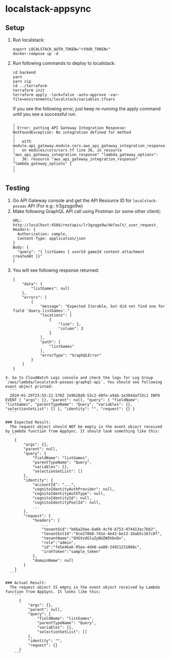 # localstack-appsync

## Setup

1. Run localstack:
    ```
    export LOCALSTACK_AUTH_TOKEN="<YOUR_TOKEN>"
    docker-compose up -d
    ```
2. Run following commands to deploy to localstack:
    ```
    cd backend
    yarn
    yarn zip
    cd ../terraform
    terraform init
    terraform apply -lock=false -auto-approve -var-file=environments/localstack/variables.tfvars
    ```

    If you see the following error, just keep re-running the apply command until you see a successful run.
      ```
      ╷
      │ Error: putting API Gateway Integration Response: NotFoundException: No integration defined for method
      │ 
      │   with module.api_gateway.module.cors.aws_api_gateway_integration_response.lambda_gateway_options,
      │   on modules/cors/cors.tf line 36, in resource "aws_api_gateway_integration_response" "lambda_gateway_options":
      │   36: resource "aws_api_gateway_integration_response" "lambda_gateway_options" {
      │ 
      ╵
      ```

  ## Testing

  1. Go API Gateway console and get the API Resource ID for `localstack-posaas` API (For e.g.: lr3gzqgo9w)
  2. Make following GraphQL API call using Postman (or some other client):
      ```
      URL: http://localhost:4566/restapis/lr3gzqgo9w/default/_user_request_
      Headers: {
        Authorization: sample,
        Content-Type: application/json
      }
      Body: {
        "query": "{ listGames { userId gameId content attachment createdAt }}"
      }
      ```
  3. You will see following response returned:
      ```
      {
          "data": {
              "listGames": null
          },
          "errors": [
              {
                  "message": "Expected Iterable, but did not find one for field 'Query.listGames'.",
                  "locations": [
                      {
                          "line": 1,
                          "column": 3
                      }
                  ],
                  "path": [
                      "listGames"
                  ],
                  "errorType": "GraphQLError"
              }
          ]
      }
      ```
    4. Go to CloudWatch Logs console and check the logs for Log Group `/aws/lambda/localstack-posaas-graphql-api`. You should see following event object printed:
      ```
      2024-01-29T23:55:22.570Z 2e9628d8-53c2-49fe-a9ab-1e384daf33c1 INFO EVENT { "args": {}, "parent": null, "query": { "fieldName": "listGames", "parentTypeName": "Query", "variables": {}, "selectionSetList": [] }, "identity": "", "request": {} }
      ```

    ### Expected Result:
      The request object should NOT be empty in the event object received by Lambda function from AppSync. It should look something like this:
      ```
        {
            "args": {}, 
            "parent": null, 
            "query": { 
                "fieldName": "listGames",
                "parentTypeName": "Query", 
                "variables": {}, 
                "selectionSetList": [] 
            },
            "identity": {
                "accountId": "...",
                "cognitoIdentityAuthProvider": null,
                "cognitoIdentityAuthType": null,
                "cognitoIdentityId": null,
                "cognitoIdentityPoolId": null,
                ...
            },
            "request": {
                "headers": {
                    ...
                    "tenantUid":"b66a29ae-8a6b-4cfd-b753-074413ac7bb2",
                    "tenantExtId":"9ce278b8-741e-4e43-be13-1bab5c16fc8f",
                    "tenantName":"QVGVzdGluZyBUZW5hbnQ=",
                    "role":"admin",
                    "id":"fe5e4ba6-95ee-4d40-aa80-24921231888c",
                    "irohToken":"sample_token"
                },
                "domainName": null
            }
        }
      ```

    ### Actual Result:
      The request object IS empty in the event object received by Lambda function from AppSync. It looks like this:
        ```
          {
              "args": {},
              "parent": null,
              "query": {
                  "fieldName": "listGames",
                  "parentTypeName": "Query",
                  "variables": {},
                  "selectionSetList": []
              },
              "identity": "",
              "request": {}
          }
        ```
